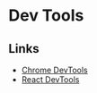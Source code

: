 # Dev Tools


## Links
- [Chrome DevTools](https://developers.google.com/web/tools/chrome-devtools)
- [React DevTools](https://chrome.google.com/webstore/detail/react-developer-tools/fmkadmapgofadopljbjfkapdkoienihi)
